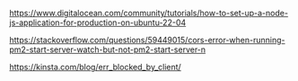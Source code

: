 https://www.digitalocean.com/community/tutorials/how-to-set-up-a-node-js-application-for-production-on-ubuntu-22-04


https://stackoverflow.com/questions/59449015/cors-error-when-running-pm2-start-server-watch-but-not-pm2-start-server-n


https://kinsta.com/blog/err_blocked_by_client/
